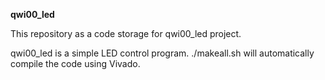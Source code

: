 **qwi00_led**

This repository as a code storage for qwi00_led project.

qwi00_led is a simple LED control program.
./makeall.sh will automatically compile the code using Vivado.